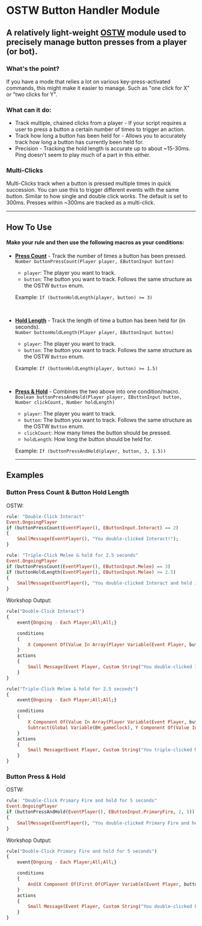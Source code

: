 # OSTW Button Handler Module

## A relatively light-weight [OSTW](https://github.com/ItsDeltin/Overwatch-Script-To-Workshop) module used to precisely manage button presses from a player (or bot).

### What's the point?
If you have a mode that relies a lot on various key-press-activated commands, this might make it easier to manage. Such as "one click for X" or "two clicks for Y".

### What can it do:
- Track multiple, chained clicks from a player - If your script requires a user to press a button a certain number of times to trigger an action.
- Track how long a button has been held for - Allows you to accurately track how long a button has currently been held for.
- Precision - Tracking the hold length is accurate up to about ~15-30ms. Ping doesn't seem to play much of a part in this either.

### Multi-Clicks
Multi-Clicks track when a button is pressed multiple times in quick succession. You can use this to trigger different events with the same button. Similar to how single and double click works. The default is set to 300ms. Presses within ~300ms are tracked as a multi-click.

___

## How To Use

#### Make your rule and then use the following macros as your conditions:

- [<b>Press Count</b>](#button-press-count--button-hold-length) - Track the number of times a button has been pressed.<br>
`Number buttonPressCount(Player player, EButtonInput button)`<br>
  - `player`: The player you want to track.
  - `button`: The button you want to track. Follows the same structure as the OSTW `Button` enum.

  Example: `If (buttonHoldLength(player, button) >= 3)`<br>

<br>

- [<b>Hold Length</b>](#button-press-count--button-hold-length) - Track the length of time a button has been held for (in seconds).<br>
`Number buttonHoldLength(Player player, EButtonInput button)`<br>
  - `player`: The player you want to track.
  - `button`: The button you want to track. Follows the same structure as the OSTW `Button` enum.

  Example: `If (buttonHoldLength(player, button) >= 1.5)`<br>

<br>

- [<b>Press & Hold</b>](#button-press--hold) - Combines the two above into one condition/macro.<br>
`Boolean buttonPressAndHold(Player player, EButtonInput button, Number clickCount, Number holdLength)`<br>
  - `player`: The player you want to track.
  - `button`: The button you want to track. Follows the same structure as the OSTW `Button` enum.
  - `clickCount`: How many times the button should be pressed.
  - `holdLength`: How long the button should be held for.
  

  Example: `If (buttonPressAndHold(player, button, 3, 1.5))`<br>

  ___

## Examples

### Button Press Count & Button Hold Length

OSTW:

```hs
rule: "Double-Click Interact"
Event.OngoingPlayer
if (buttonPressCount(EventPlayer(), EButtonInput.Interact) == 2)
{
    SmallMessage(EventPlayer(), "You double-clicked Interact!");
}

rule: "Triple-Click Melee & hold for 2.5 seconds"
Event.OngoingPlayer
if (buttonPressCount(EventPlayer(), EButtonInput.Melee) == 3)
if (buttonHoldLength(EventPlayer(), EButtonInput.Melee) >= 2.5)
{
    SmallMessage(EventPlayer(), "You double-clicked Interact and held it for 2.5 seconds!");
}
```

Workshop Output:

```hs
rule("Double-Click Interact")
{
    event{Ongoing - Each Player;All;All;}

    conditions
    {
        X Component Of(Value In Array(Player Variable(Event Player, buttonHandler), 5)) == 2;
    }
    actions
    {
        Small Message(Event Player, Custom String("You double-clicked Interact!"));
    }
}

rule("Triple-Click Melee & hold for 2.5 seconds")
{
    event{Ongoing - Each Player;All;All;}

    conditions
    {
        X Component Of(Value In Array(Player Variable(Event Player, buttonHandler), 8)) == 3;
        Subtract(Global Variable(BH_gameClock), Y Component Of(Value In Array(Player Variable(Event Player, buttonHandler), 8))) >= 2.5;
    }
    actions
    {
        Small Message(Event Player, Custom String("You triple-clicked Melee and held it for 2.5 seconds!"));
    }
}
```

### Button Press & Hold

OSTW:

```hs
rule: "Double-Click Primary Fire and hold for 5 seconds"
Event.OngoingPlayer
if (buttonPressAndHold(EventPlayer(), EButtonInput.PrimaryFire, 2, 5))
{
    SmallMessage(EventPlayer(), "You double-clicked Primary Fire and held it for 5 seconds!");
}
```

Workshop Output:

```hs
rule("Double-Click Primary Fire and hold for 5 seconds")
{
    event{Ongoing - Each Player;All;All;}

    conditions
    {
        And(X Component Of(First Of(Player Variable(Event Player, buttonHandler))), Compare(Subtract(Global Variable(BH_gameClock), Y Component Of(First Of(Player Variable(Event Player, buttonHandler)))), >=, 5)) == True;
    }
    actions
    {
        Small Message(Event Player, Custom String("You double-clicked Primary Fire and held it for 5 seconds!"));
    }
}
```